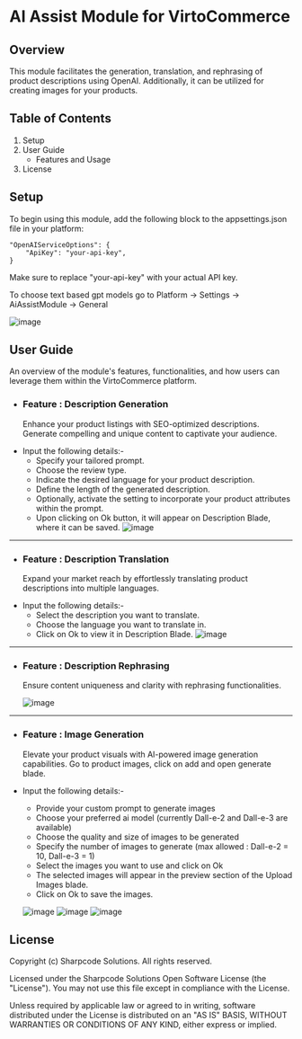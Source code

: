 # AI Assist Module for VirtoCommerce

## Overview
This module facilitates the generation, translation, and rephrasing of product descriptions using OpenAI. Additionally, it can be utilized for creating images for your products.


## Table of Contents
1. Setup
2. User Guide
    - Features and Usage
3. License


## Setup
To begin using this module, add the following block to the appsettings.json file in your platform:

```
"OpenAIServiceOptions": {
    "ApiKey": "your-api-key",
}
```
Make sure to replace "your-api-key" with your actual API key.

To choose text based gpt models go to Platform -> Settings -> AiAssistModule -> General

![image](https://github.com/reveation-labs/virto-openai-module/assets/109058690/e0bc3ba7-c657-4656-a3bf-6f3cefa43cd6)


## User Guide
An overview of the module's features, functionalities, and how users can leverage them within the VirtoCommerce platform.

- ### Feature : Description Generation
  Enhance your product listings with SEO-optimized descriptions. Generate compelling and unique content to captivate your audience.
* Input the following details:-
  - Specify your tailored prompt.
  - Choose the review type.
  - Indicate the desired language for your product description.
  - Define the length of the generated description.
  - Optionally, activate the setting to incorporate your product attributes within the prompt.
  - Upon clicking on Ok button, it will appear on Description Blade, where it can be saved. 
  ![image](https://github.com/reveation-labs/virto-openai-module/assets/109058690/64562745-d2bd-4811-9a56-a103a6def1f1)

---

- ### Feature : Description Translation
  Expand your market reach by effortlessly translating product descriptions into multiple languages.
* Input the following details:-
  - Select the description you want to translate.
  - Choose the language you want to translate in.
  - Click on Ok to view it in Description Blade.
  ![image](https://github.com/reveation-labs/virto-openai-module/assets/109058690/5bfc63c5-b8d9-47a4-a518-89a97ed03e0d)

---

- ### Feature : Description Rephrasing
  Ensure content uniqueness and clarity with rephrasing functionalities.
  
  ![image](https://github.com/reveation-labs/virto-openai-module/assets/109058690/313915bf-e1e4-4953-9ccc-8c0c858ea249)

---

- ### Feature : Image Generation
  Elevate your product visuals with AI-powered image generation capabilities.
  Go to product images, click on add and open generate blade. 
* Input the following details:- 
  - Provide your custom prompt to generate images
  - Choose your preferred ai model (currently Dall-e-2 and Dall-e-3 are available)
  - Choose the quality and size of images to be generated
  - Specify the number of images to generate (max allowed : Dall-e-2 = 10, Dall-e-3 = 1)
  - Select the images you want to use and click on Ok
  - The selected images will appear in the preview section of the Upload Images blade.
  - Click on Ok to save the images.

  ![image](https://github.com/reveation-labs/virto-openai-module/assets/109058690/7f49fe38-b4d1-47dc-8691-4f73b6866e2a)
  ![image](https://github.com/reveation-labs/virto-openai-module/assets/109058690/2c2d6020-b9c4-4689-992c-382d5474cc82)
  ![image](https://github.com/reveation-labs/virto-openai-module/assets/109058690/4e3f23c5-383c-4516-a789-6dd93c358274)


## License
Copyright (c) Sharpcode Solutions. All rights reserved.

Licensed under the Sharpcode Solutions Open Software License (the "License"). You may not use this file except in compliance with the License.

Unless required by applicable law or agreed to in writing, software distributed under the License is distributed on an "AS IS" BASIS, WITHOUT WARRANTIES OR CONDITIONS OF ANY KIND, either express or implied.

